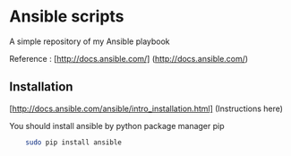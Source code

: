 # Ansible scripts

A simple repository of my Ansible playbook

Reference : [http://docs.ansible.com/] (http://docs.ansible.com/)

## Installation
[http://docs.ansible.com/ansible/intro_installation.html] (Instructions here)

You should install ansible by python package manager pip

```bash
    sudo pip install ansible
```

